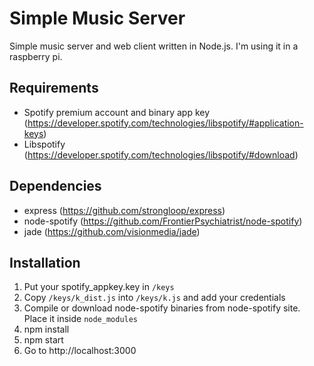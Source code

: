 # Simple Music Server
Simple music server and web client written in Node.js. I'm using it in a raspberry pi.

## Requirements
* Spotify premium account and binary app key (https://developer.spotify.com/technologies/libspotify/#application-keys)
* Libspotify (https://developer.spotify.com/technologies/libspotify/#download)

## Dependencies
* express (https://github.com/strongloop/express)
* node-spotify (https://github.com/FrontierPsychiatrist/node-spotify)
* jade (https://github.com/visionmedia/jade)

## Installation
1. Put your spotify_appkey.key in ```/keys```
2. Copy ```/keys/k_dist.js``` into ```/keys/k.js``` and add your credentials
3. Compile or download node-spotify binaries from node-spotify site. Place it inside ```node_modules```
4. npm install
5. npm start
6. Go to http://localhost:3000

